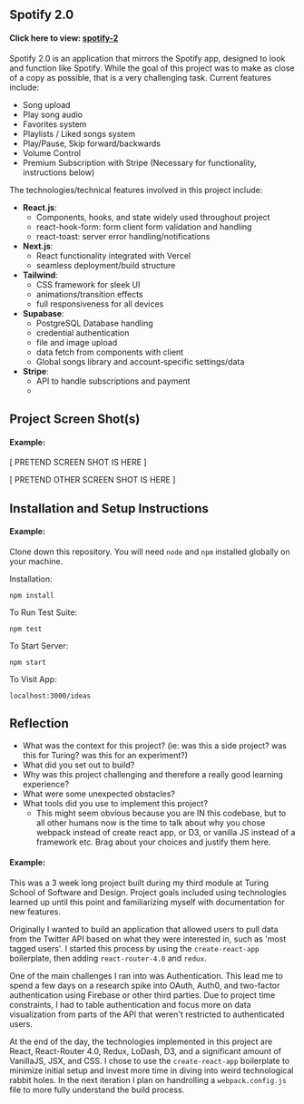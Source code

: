 ## Spotify 2.0

#### Click here to view: [spotify-2](https://spotify-2-zeta.vercel.app/)

Spotify 2.0 is an application that mirrors the Spotify app, designed to look and function like Spotify. While the goal of this project was to make as close of a copy as possible, that is a very challenging task. Current features include:

- Song upload
- Play song audio
- Favorites system
- Playlists / Liked songs system
- Play/Pause, Skip forward/backwards
- Volume Control
- Premium Subscription with Stripe (Necessary for functionality, instructions below)

The technologies/technical features involved in this project include:

- __React.js__:
  - Components, hooks, and state widely used throughout project
  - react-hook-form: form client form validation and handling
  - react-toast: server error handling/notifications
- __Next.js__:
  - React functionality integrated with Vercel
  - seamless deployment/build structure
- __Tailwind__:
  - CSS framework for sleek UI
  - animations/transition effects
  - full responsiveness for all devices
- __Supabase__:
  - PostgreSQL Database handling
  - credential authentication
  - file and image upload
  - data fetch from components with client
  - Global songs library and account-specific settings/data
- __Stripe__:
  - API to handle subscriptions and payment
  - 

## Project Screen Shot(s)

#### Example:   

[ PRETEND SCREEN SHOT IS HERE ]

[ PRETEND OTHER SCREEN SHOT IS HERE ]

## Installation and Setup Instructions

#### Example:  

Clone down this repository. You will need `node` and `npm` installed globally on your machine.  

Installation:

`npm install`  

To Run Test Suite:  

`npm test`  

To Start Server:

`npm start`  

To Visit App:

`localhost:3000/ideas`  

## Reflection

  - What was the context for this project? (ie: was this a side project? was this for Turing? was this for an experiment?)
  - What did you set out to build?
  - Why was this project challenging and therefore a really good learning experience?
  - What were some unexpected obstacles?
  - What tools did you use to implement this project?
      - This might seem obvious because you are IN this codebase, but to all other humans now is the time to talk about why you chose webpack instead of create react app, or D3, or vanilla JS instead of a framework etc. Brag about your choices and justify them here.  

#### Example:  

This was a 3 week long project built during my third module at Turing School of Software and Design. Project goals included using technologies learned up until this point and familiarizing myself with documentation for new features.  

Originally I wanted to build an application that allowed users to pull data from the Twitter API based on what they were interested in, such as 'most tagged users'. I started this process by using the `create-react-app` boilerplate, then adding `react-router-4.0` and `redux`.  

One of the main challenges I ran into was Authentication. This lead me to spend a few days on a research spike into OAuth, Auth0, and two-factor authentication using Firebase or other third parties. Due to project time constraints, I had to table authentication and focus more on data visualization from parts of the API that weren't restricted to authenticated users.

At the end of the day, the technologies implemented in this project are React, React-Router 4.0, Redux, LoDash, D3, and a significant amount of VanillaJS, JSX, and CSS. I chose to use the `create-react-app` boilerplate to minimize initial setup and invest more time in diving into weird technological rabbit holes. In the next iteration I plan on handrolling a `webpack.config.js` file to more fully understand the build process.

